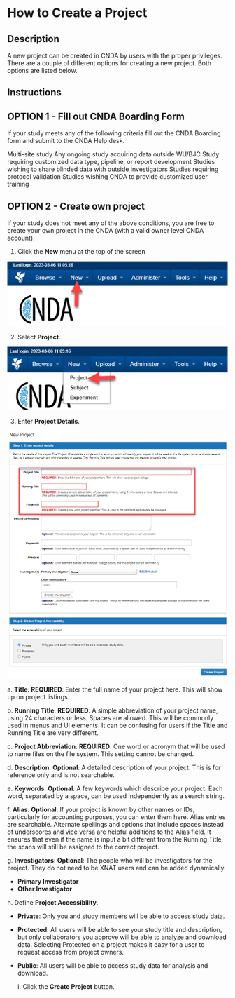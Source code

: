 # How to Create a Project

## Description
A new project can be created in CNDA by users with the proper privileges. There are a couple of different options for creating a new project. Both options are listed below.

## Instructions
## OPTION 1 - Fill out CNDA Boarding Form
If your study meets any of the following criteria fill out the CNDA Boarding form and submit to the CNDA Help desk.

Multi-site study
Any ongoing study acquiring data outside WU/BJC
Study requiring customized data type, pipeline, or report development
Studies wishing to share blinded data with outside investigators
Studies requiring protocol validation
Studies wishing CNDA to provide customized user training

## OPTION 2 - Create own project
If your study does not meet any of the above conditions, you are free to create your own project in the CNDA (with a valid owner level CNDA account).

1. Click the **New** menu at the top of the screen

![new drop down](images/CreateProj1.jpg)

2. Select **Project**.

![project selected](images/CreateProj2.jpg)

3. Enter **Project Details**.

![new project page](images/CreateProj3.jpg)

  a. **Title: REQUIRED**: Enter the full name of your project here. This will show up on project listings.
  
  b. **Running Title**: **REQUIRED**: A simple abbreviation of your project name, using 24 characters or less. Spaces are allowed. This will be commonly used in menus and UI elements. It can be confusing for users if the 
     Title and Running Title are very different.
     
  c. **Project Abbreviation**: **REQUIRED**: One word or acronym that will be used to name files on the file system. This setting cannot be changed.
  
  d. **Description**: **Optional**: A detailed description of your project. This is for reference only and is not searchable.
  
  e. **Keywords**: **Optional**: A few keywords which describe your project. Each word, separated by a space, can be used independently as a search string.
  
  f. **Alias**: **Optional**: If your project is known by other names or IDs, particularly for accounting purposes, you can enter them here. Alias entries are searchable. Alternate spellings and options that include 
     spaces instead of underscores and vice versa are helpful additions to the Alias field. It ensures that even if the name is input a bit different from the Running Title, the scans will still be assigned to the correct 
     project.
     
  g. **Investigators**: **Optional**: The people who will be investigators for the project. They do not need to be XNAT users and can be added dynamically.
  
   - **Primary Investigator**      
   - **Other Investigator**
       
  h. Define **Project Accessibility**.
  
   - **Private**: Only you and study members will be able to access study data.
  
   - **Protected**: All users will be able to see your study title and description, but only collaborators you approve will be able to analyze and download data. Selecting Protected on a project makes it easy for a             user to request access from project owners.
  
 - **Public**: All users will be able to access study data for analysis and download.
       
   i. Click the **Create Project** button.

